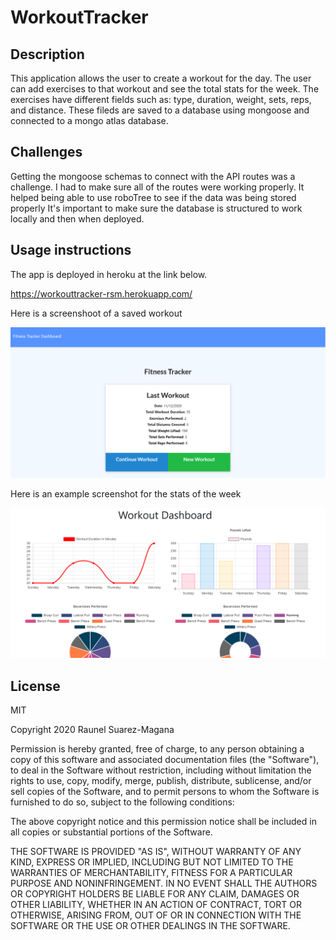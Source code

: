 # WorkoutTracker

## Description
This application allows the user to create a workout for the day. The user can add exercises to that workout and see the total stats for the week. The exercises have different fields such as: type, duration, weight, sets, reps, and distance. These fileds are saved to a database using mongoose and connected to a mongo atlas database.

## Challenges 
Getting the mongoose schemas to connect with the API routes was a challenge. I had to make sure all of the routes were working properly. It helped being able to use roboTree to see if the data was being stored properly It's important to make sure the database is structured to work locally and then when deployed.


## Usage instructions

The app is deployed in heroku at the link below.

https://workouttracker-rsm.herokuapp.com/

Here is a screenshoot of a saved workout

![exercise](./public/assets/screenshot.PNG)

Here is an example screenshot for the stats of the week

![stats](./public/assets/stats.PNG)

## License

MIT 

Copyright 2020 Raunel Suarez-Magana

Permission is hereby granted, free of charge, to any person obtaining a copy of this software and associated documentation files (the "Software"), to deal in the Software without restriction, including without limitation the rights to use, copy, modify, merge, publish, distribute, sublicense, and/or sell copies of the Software, and to permit persons to whom the Software is furnished to do so, subject to the following conditions:

The above copyright notice and this permission notice shall be included in all copies or substantial portions of the Software.

THE SOFTWARE IS PROVIDED "AS IS", WITHOUT WARRANTY OF ANY KIND, EXPRESS OR IMPLIED, INCLUDING BUT NOT LIMITED TO THE WARRANTIES OF MERCHANTABILITY, FITNESS FOR A PARTICULAR PURPOSE AND NONINFRINGEMENT. IN NO EVENT SHALL THE AUTHORS OR COPYRIGHT HOLDERS BE LIABLE FOR ANY CLAIM, DAMAGES OR OTHER LIABILITY, WHETHER IN AN ACTION OF CONTRACT, TORT OR OTHERWISE, ARISING FROM, OUT OF OR IN CONNECTION WITH THE SOFTWARE OR THE USE OR OTHER DEALINGS IN THE SOFTWARE.